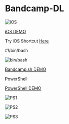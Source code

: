 # Bandcamp-DL

![iOS](https://i.ytimg.com/vi/9dArUfQN-KI/hqdefault.jpg?=-oaymwEZCPYBEIoBSFXyq4qpAwsIARUAAIhCGAFwAQ==&rs=AOn4CLA2qLhV8gCMwvA0_UXuVl1-Dvqp9A)

[iOS DEMO](https://www.youtube.com/watch?v=9dArUfQN-KI)

Try iOS Shortcut
[Here](https://www.reddit.com/user/MR_______ROBOT/comments/e7xlya/bandcamp_ios_shortcut/?utm_source=share&utm_medium=ios_app&utm_name=iossmf)

#!/bin/bash

![bin/bash](https://i.ytimg.com/vi/GdiqblQP7Vg/hqdefault.jpg?=-oaymwEZCNACELwBSFXyq4qpAwsIARUAAIhCGAFwAQ==&rs=AOn4CLB_6Tdqp14njY0X-DlFNLaO2YSCZw)

[Bandcamp.sh DEMO](https://www.youtube.com/watch?v=GdiqblQP7Vg)

PowerShell

[PowerShell DEMO](https://www.youtube.com/watch?v=sfj-E6jebYg)

![PS1](https://i.imgur.com/TfgoFMil.png)

![PS2](https://i.imgur.com/uDvicPTl.png)

![PS3](https://i.imgur.com/iwwfLQGl.png)


